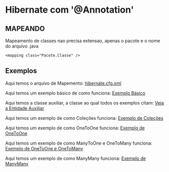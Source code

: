# Hibernate com '@Annotation'
## MAPEANDO
Mapeamento de classes nao precisa extensao, apenas o pacote e o nome do arquivo .java

`<mapping class="Pacote.Classe" />`
## Exemplos
Aqui temos o arquivo de Mapemento: [hibernate.cfg.xml](hibernate.cfg.xml)

Aqui temos um exemplo básico de como funciona: [Exemplo Básico](Basico.java)

Aqui temos a classe auxiliar, a classe ao qual todos os exemplos citam: [Veja a Entidade Auxiliar](Auxiliar.java)

Aqui temos um exemplo de como Coleções funciona: [Exemplo de Coleções](Colecoes.java)

Aqui temos um exemplo de como OneToOne funciona: [Exemplo de OneToOne](OneOne.java)

Aqui temos um exemplo de como ManyToOne e OneToMany funciona: [Exemplo de OneToOne e OneToMany](ManyOneMany.java)

Aqui temos um exemplo de como ManyMany funciona: [Exemplo de ManyMany](ManyMany.java)